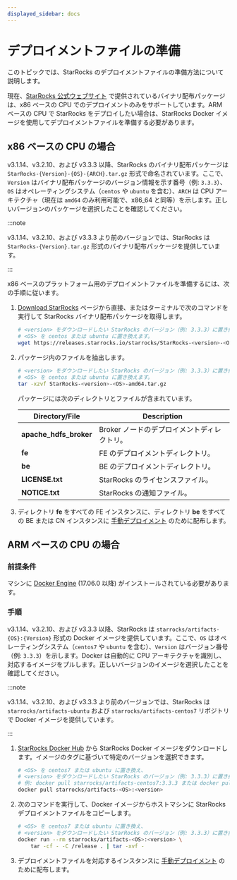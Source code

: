 ```yaml
---
displayed_sidebar: docs
---
```


# デプロイメントファイルの準備

このトピックでは、StarRocks のデプロイメントファイルの準備方法について説明します。

現在、[StarRocks 公式ウェブサイト](https://www.starrocks.io/download/community) で提供されているバイナリ配布パッケージは、x86 ベースの CPU でのデプロイメントのみをサポートしています。ARM ベースの CPU で StarRocks をデプロイしたい場合は、StarRocks Docker イメージを使用してデプロイメントファイルを準備する必要があります。

## x86 ベースの CPU の場合

v3.1.14、v3.2.10、および v3.3.3 以降、StarRocks のバイナリ配布パッケージは `StarRocks-{Version}-{OS}-{ARCH}.tar.gz` 形式で命名されています。ここで、`Version` はバイナリ配布パッケージのバージョン情報を示す番号（例: `3.3.3`）、`OS` はオペレーティングシステム（`centos` や `ubuntu` を含む）、`ARCH` は CPU アーキテクチャ（現在は `amd64` のみ利用可能で、x86_64 と同等）を示します。正しいバージョンのパッケージを選択したことを確認してください。

:::note

v3.1.14、v3.2.10、および v3.3.3 より前のバージョンでは、StarRocks は `StarRocks-{Version}.tar.gz` 形式のバイナリ配布パッケージを提供しています。

:::

x86 ベースのプラットフォーム用のデプロイメントファイルを準備するには、次の手順に従います。

1. [Download StarRocks](https://www.starrocks.io/download/community) ページから直接、またはターミナルで次のコマンドを実行して StarRocks バイナリ配布パッケージを取得します。

   ```Bash
   # <version> をダウンロードしたい StarRocks のバージョン（例: 3.3.3）に置き換え、
   # <OS> を centos または ubuntu に置き換えます。
   wget https://releases.starrocks.io/starrocks/StarRocks-<version>-<OS>-amd64.tar.gz
   ```

2. パッケージ内のファイルを抽出します。

   ```Bash
   # <version> をダウンロードしたい StarRocks のバージョン（例: 3.3.3）に置き換え、
   # <OS> を centos または ubuntu に置き換えます。
   tar -xzvf StarRocks-<version>-<OS>-amd64.tar.gz
   ```

   パッケージには次のディレクトリとファイルが含まれています。

   | **Directory/File**     | **Description**                              |
   | ---------------------- | -------------------------------------------- |
   | **apache_hdfs_broker** | Broker ノードのデプロイメントディレクトリ。  |
   | **fe**                 | FE のデプロイメントディレクトリ。            |
   | **be**                 | BE のデプロイメントディレクトリ。            |
   | **LICENSE.txt**        | StarRocks のライセンスファイル。             |
   | **NOTICE.txt**         | StarRocks の通知ファイル。                   |

3. ディレクトリ **fe** をすべての FE インスタンスに、ディレクトリ **be** をすべての BE または CN インスタンスに [手動デプロイメント](../deployment/deploy_manually.md) のために配布します。

## ARM ベースの CPU の場合

### 前提条件

マシンに [Docker Engine](https://docs.docker.com/engine/install/) (17.06.0 以降) がインストールされている必要があります。

### 手順

v3.1.14、v3.2.10、および v3.3.3 以降、StarRocks は `starrocks/artifacts-{OS}:{Version}` 形式の Docker イメージを提供しています。ここで、`OS` はオペレーティングシステム（`centos7` や `ubuntu` を含む）、`Version` はバージョン番号（例: `3.3.3`）を示します。Docker は自動的に CPU アーキテクチャを識別し、対応するイメージをプルします。正しいバージョンのイメージを選択したことを確認してください。

:::note

v3.1.14、v3.2.10、および v3.3.3 より前のバージョンでは、StarRocks は `starrocks/artifacts-ubuntu` および `starrocks/artifacts-centos7` リポジトリで Docker イメージを提供しています。

:::

1. [StarRocks Docker Hub](https://hub.docker.com/u/starrocks?page=1&search=artifacts) から StarRocks Docker イメージをダウンロードします。イメージのタグに基づいて特定のバージョンを選択できます。

   ```Bash
   # <OS> を centos7 または ubuntu に置き換え、
   # <version> をダウンロードしたい StarRocks のバージョン（例: 3.3.3）に置き換えます。
   # 例: docker pull starrocks/artifacts-centos7:3.3.3 または docker pull starrocks/artifacts-ubuntu:3.3.3
   docker pull starrocks/artifacts-<OS>:<version>
   ```

2. 次のコマンドを実行して、Docker イメージからホストマシンに StarRocks デプロイメントファイルをコピーします。

   ```Bash
   # <OS> を centos7 または ubuntu に置き換え、
   # <version> をダウンロードしたい StarRocks のバージョン（例: 3.3.3）に置き換えます。
   docker run --rm starrocks/artifacts-<OS>:<version> \
       tar -cf - -C /release . | tar -xvf -
   ```

3. デプロイメントファイルを対応するインスタンスに [手動デプロイメント](../deployment/deploy_manually.md) のために配布します。